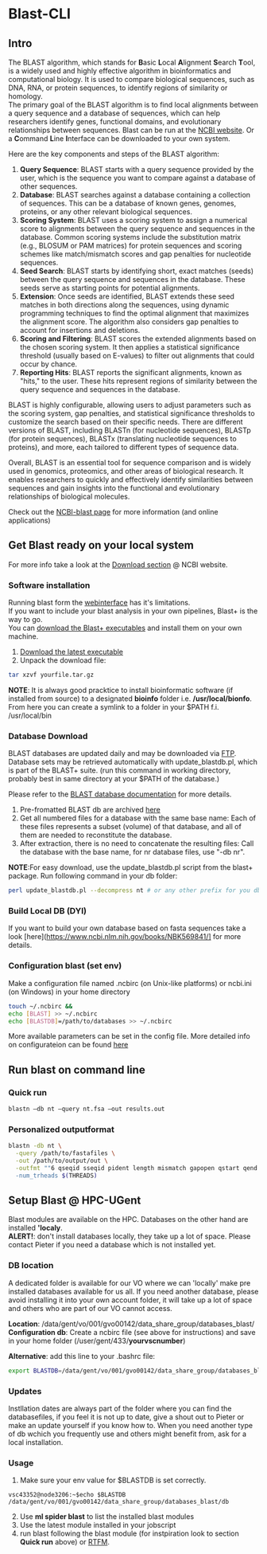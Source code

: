 # Blast-CLI  

## Intro  

The BLAST algorithm, which stands for **B**asic **L**ocal **A**lignment **S**earch **T**ool, is a widely used and highly effective algorithm in bioinformatics and computational biology. It is used to compare biological sequences, such as DNA, RNA, or protein sequences, to identify regions of similarity or homology.  
The primary goal of the BLAST algorithm is to find local alignments between a query sequence and a database of sequences, which can help researchers identify genes, functional domains, and evolutionary relationships between sequences. Blast can be run at the [NCBI website](https://blast.ncbi.nlm.nih.gov/Blast.cgi).
Or a **C**ommand **L**ine **I**nterface can be downloaded to your own system.

Here are the key components and steps of the BLAST algorithm:
  1. **Query Sequence**: BLAST starts with a query sequence provided by the user, which is the sequence you want to compare against a database of other sequences.
  2. **Database**: BLAST searches against a database containing a collection of sequences. This can be a database of known genes, genomes, proteins, or any other         relevant biological sequences.  
  3. **Scoring System**: BLAST uses a scoring system to assign a numerical score to alignments between the query sequence and sequences in the database. Common           scoring systems include the substitution matrix (e.g., BLOSUM or PAM matrices) for protein sequences and scoring schemes like match/mismatch scores and gap          penalties for nucleotide sequences.
  4. **Seed Search**: BLAST starts by identifying short, exact matches (seeds) between the query sequence and sequences in the database. These seeds serve as             starting points for potential alignments.
  5. **Extension**: Once seeds are identified, BLAST extends these seed matches in both directions along the sequences, using dynamic programming techniques to           find the optimal alignment that maximizes the alignment score. The algorithm also considers gap penalties to account for insertions and deletions.
  6. **Scoring and Filtering**: BLAST scores the extended alignments based on the chosen scoring system. It then applies a statistical significance threshold             (usually based on E-values) to filter out alignments that could occur by chance.
  7. **Reporting Hits**: BLAST reports the significant alignments, known as "hits," to the user. These hits represent regions of similarity between the query             sequence and sequences in the database.

BLAST is highly configurable, allowing users to adjust parameters such as the scoring system, gap penalties, and statistical significance thresholds to customize the search based on their specific needs. There are different versions of BLAST, including BLASTn (for nucleotide sequences), BLASTp (for protein sequences), BLASTx (translating nucleotide sequences to proteins), and more, each tailored to different types of sequence data.  

Overall, BLAST is an essential tool for sequence comparison and is widely used in genomics, proteomics, and other areas of biological research. It enables researchers to quickly and effectively identify similarities between sequences and gain insights into the functional and evolutionary relationships of biological molecules.  

Check out the [NCBI-blast page](https://blast.ncbi.nlm.nih.gov/Blast.cgi) for more information (and online applications)

## Get Blast ready on your local system

For more info take a look at the [Download section](https://blast.ncbi.nlm.nih.gov/doc/blast-help/downloadblastdata.html) @ NCBI website.

### Software installation  

Running blast form the [webinterface](https://blast.ncbi.nlm.nih.gov/Blast.cgi) has it's limitations.  
If you want to include your blast analysis in your own pipelines, Blast+ is the way to go.  
You can [download the Blast+ executables](https://ftp.ncbi.nlm.nih.gov/blast/executables/blast+/LATEST/) and install them on your own machine.  

  1. [Download the latest executable](https://ftp.ncbi.nlm.nih.gov/blast/executables/blast+/LATEST/)
  2. Unpack the download file:  
```bash
tar xzvf yourfile.tar.gz
```
**NOTE**: It is always good pracktice to install bioinformatic software (if installed from source) to a designated **bioinfo** folder i.e. **/usr/local/bionfo**.  
          From here you can create a symlink to a folder in your $PATH f.i. /usr/local/bin
          
### Database Download

BLAST databases are updated daily and may be downloaded via [FTP](https://ftp.ncbi.nlm.nih.gov/blast/db/).
Database sets may be retrieved automatically with update_blastdb.pl, which is part of the BLAST+ suite. (run this command in working directory, probably best in same directory at your $PATH of the database.)

Please refer to the [BLAST database documentation](https://ftp.ncbi.nlm.nih.gov/blast/documents/blastdb.html) for more details.

  1. Pre-fromatted BLAST db are archived [here](https://ftp.ncbi.nlm.nih.gov/blast/db/)
  2. Get all numbered files for a database with the same base name:
      Each of these files represents a subset (volume) of that database,
      and all of them are needed to reconstitute the database.
  3. After extraction, there is no need to concatenate the resulting files:
      Call the database with the base name, for nr database files, use "-db nr".

**NOTE**:For easy download, use the update_blastdb.pl script from the blast+ package.
     Run following command in your db folder:
```bash
perl update_blastdb.pl --decompress nt # or any other prefix for you db of coice
```

### Build Local DB (DYI)  

If you want to build your own database based on fasta sequences take a look [here](https://www.ncbi.nlm.nih.gov/books/NBK569841/] for more details.  

### Configuration blast (set env)  

Make a configuration file named .ncbirc (on Unix-like platforms) or ncbi.ini (on Windows) in your home directory  

```bash  
touch ~/.ncbirc &&
echo [BLAST] >> ~/.ncbirc
echo [BLASTDB]=/path/to/databases >> ~/.ncbirc
```
  
More available parameters can be set in the config file.
More detailed info on configurateion can be found [here](https://www.ncbi.nlm.nih.gov/books/NBK569858/) 

## Run blast on command line  

### Quick run

```bash
blastn –db nt –query nt.fsa –out results.out
```

### Personalized outputformat

```bash
blastn -db nt \
  -query /path/to/fastafiles \
  -out /path/to/output/out \
  -outfmt ""6 qseqid sseqid pident length mismatch gapopen qstart qend sstart send evalue bitscore staxids sscinames sskingdoms qcovs" \
  -num_trheads $(THREADS)
```

## Setup Blast @ HPC-UGent  

Blast modules are available on the HPC. 
Databases on the other hand are installed **'localy**.  
**ALERT!**: don't install databases locally, they take up a lot of space. Please contact Pieter if you need a database which is not installed yet.

### DB location  

A dedicated folder is available for our VO where we can 'locally' make pre installed databases available for us all. 
If you need another database, please avoid installing it into your own account folder, it will take up a lot of space and others who are part of our VO cannot access.  

  **Location**: /data/gent/vo/001/gvo00142/data_share_group/databases_blast/   
  **Configuration db**: Create a ncbirc file (see above for instructions) and save in your home folder (/user/gent/433/**yourvscnumber**)  
  
  **Alternative**: add this line to your .bashrc file:  
    
```bash
export BLASTDB=/data/gent/vo/001/gvo00142/data_share_group/databases_blast/
``` 

### Updates  

Instllation dates are always part of the folder where you can find the databasefiles, if you feel it is not up to date, give a shout out to Pieter or make an update yourself if you know how to.
When you need another type of db wchich you frequently use and others might benefit from, ask for a local installation.  

### Usage  

  1. Make sure your env value for $BLASTDB is set correctly.  
```console
vsc43352@node3206:~$echo $BLASTDB                                                    
/data/gent/vo/001/gvo00142/data_share_group/databases_blast/db
```
  2. Use **ml spider blast** to list the installed blast modules
  3. Use the latest module installed in your jobscript
  4. run blast following the blast module (for instpiration look to section **Quick run** above)
     or [RTFM](https://www.ncbi.nlm.nih.gov/books/NBK279690/).
